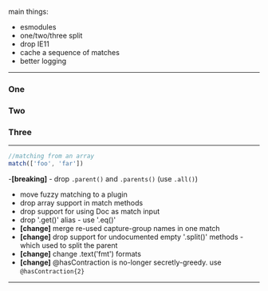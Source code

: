 main things:

- esmodules
- one/two/three split
- drop IE11
- cache a sequence of matches
- better logging

---

### One

### Two

### Three

---

```js
//matching from an array
match(['foo', 'far'])
```

-**[breaking]** - drop `.parent()` and `.parents()` (use `.all()`)

- move fuzzy matching to a plugin
- drop array support in match methods
- drop support for using Doc as match input
- drop '.get()' alias - use '.eq()'
- **[change]** merge re-used capture-group names in one match
- **[change]** drop support for undocumented empty '.split()' methods - which used to split the parent
- **[change]** change .text('fmt') formats
- **[change]** @hasContraction is no-longer secretly-greedy. use `@hasContraction{2}`

---
